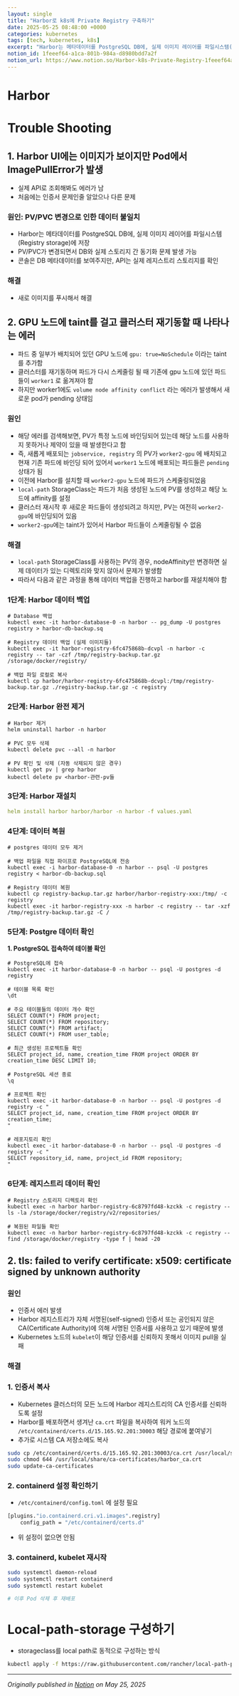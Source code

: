 ```yaml
---
layout: single
title: "Harbor로 k8s에 Private Registry 구축하기"
date: 2025-05-25 08:48:00 +0000
categories: kubernetes
tags: [tech, kubernetes, k8s]
excerpt: "Harbor는 메타데이터를 PostgreSQL DB에, 실제 이미지 레이어를 파일시스템(Registry storage)에 저장"
notion_id: 1feeef64-a1ca-801b-984a-d8980bdd7a2f
notion_url: https://www.notion.so/Harbor-k8s-Private-Registry-1feeef64a1ca801b984ad8980bdd7a2f
---
```


# Harbor

# Trouble Shooting

## **1. Harbor UI에는 이미지가 보이지만 Pod에서 ImagePullError가 발생**

- 실제 API로 조회해봐도 에러가 남
- 처음에는 인증서 문제인줄 알았으나 다른 문제

<!--more-->
### 원인: PV/PVC 변경으로 인한 데이터 불일치

- Harbor는 메타데이터를 PostgreSQL DB에, 실제 이미지 레이어를 파일시스템(Registry storage)에 저장
- PV/PVC가 변경되면서 DB와 실제 스토리지 간 동기화 문제 발생 가능
- 콘솔은 DB 메타데이터를 보여주지만, API는 실제 레지스트리 스토리지를 확인
### 해결

- 새로 이미지를 푸시해서 해결
## 2. GPU 노드에 taint를 걸고 클러스터 재기동할 때 나타나는 에러

- 파드 중 일부가 배치되어 있던 GPU 노드에 `gpu: true=NoSchedule` 이라는 taint를 추가함
- 클러스터를 재기동하며 파드가 다시 스케줄링 될 때 기존에 gpu 노드에 있던 파드들이 `worker1` 로 옮겨져야 함
- 하지만 worker1에도 `volume node affinity conflict` 라는 에러가 발생해서 새로운 pod가 pending 상태임
### 원인

- 해당 에러를 검색해보면, PV가 특정 노드에 바인딩되어 있는데 해당 노드를 사용하지 못하거나 제약이 있을 때 발생한다고 함
- 즉, 새롭게 배포되는 `jobservice, registry` 의 PV가 `worker2-gpu` 에 배치되고 현재 기존 파드에 바인딩 되어 있어서 `worker1` 노드에 배포되는 파드들은 `pending` 상태가 됨
- 이전에 Harbor를 설치할 때 `worker2-gpu` 노드에 파드가 스케줄링되었음
- `local-path` StorageClass는 파드가 처음 생성된 노드에 PV를 생성하고 해당 노드에 affinity를 설정
- 클러스터 재시작 후 새로운 파드들이 생성되려고 하지만, PV는 여전히 `worker2-gpu`에 바인딩되어 있음
- `worker2-gpu`에는 taint가 있어서 Harbor 파드들이 스케줄링될 수 없음
### 해결

- `local-path` StorageClass를 사용하는 PV의 경우, nodeAffinity만 변경하면 실제 데이터가 있는 디렉토리와 맞지 않아서 문제가 발생함
- 따라서 다음과 같은 과정을 통해 데이터 백업을 진행하고 harbor를 재설치해야 함
### 1단계: Harbor 데이터 백업

```shell
# Database 백업
kubectl exec -it harbor-database-0 -n harbor -- pg_dump -U postgres registry > harbor-db-backup.sq

# Registry 데이터 백업 (실제 이미지들)
kubectl exec -it harbor-registry-6fc475868b-dcvpl -n harbor -c registry -- tar -czf /tmp/registry-backup.tar.gz /storage/docker/registry/

# 백업 파일 로컬로 복사
kubectl cp harbor/harbor-registry-6fc475868b-dcvpl:/tmp/registry-backup.tar.gz ./registry-backup.tar.gz -c registry
```

### 2단계: Harbor 완전 제거

```shell
# Harbor 제거
helm uninstall harbor -n harbor

# PVC 모두 삭제
kubectl delete pvc --all -n harbor

# PV 확인 및 삭제 (자동 삭제되지 않은 경우)
kubectl get pv | grep harbor
kubectl delete pv <harbor-관련-pv들
```

### 3단계: Harbor 재설치

```yaml
helm install harbor harbor/harbor -n harbor -f values.yaml
```

### 4단계: 데이터 복원

```shell
# postgres 데이터 모두 제거

# 백업 파일을 직접 파이프로 PostgreSQL에 전송
kubectl exec -i harbor-database-0 -n harbor -- psql -U postgres registry < harbor-db-backup.sql

# Registry 데이터 복원
kubectl cp registry-backup.tar.gz harbor/harbor-registry-xxx:/tmp/ -c registry
kubectl exec -it harbor-registry-xxx -n harbor -c registry -- tar -xzf /tmp/registry-backup.tar.gz -C /
```

### 5단계: Postgre 데이터 확인

**1. PostgreSQL 접속하여 테이블 확인**

```shell
# PostgreSQL에 접속
kubectl exec -it harbor-database-0 -n harbor -- psql -U postgres -d registry

# 테이블 목록 확인
\dt

# 주요 테이블들의 데이터 개수 확인
SELECT COUNT(*) FROM project;
SELECT COUNT(*) FROM repository;
SELECT COUNT(*) FROM artifact;
SELECT COUNT(*) FROM user_table;

# 최근 생성된 프로젝트들 확인
SELECT project_id, name, creation_time FROM project ORDER BY creation_time DESC LIMIT 10;

# PostgreSQL 세션 종료
\q

# 프로젝트 확인
kubectl exec -it harbor-database-0 -n harbor -- psql -U postgres -d registry -c "
SELECT project_id, name, creation_time FROM project ORDER BY creation_time;
"

# 레포지토리 확인
kubectl exec -it harbor-database-0 -n harbor -- psql -U postgres -d registry -c "
SELECT repository_id, name, project_id FROM repository;
"
```

### 6단계: 레지스트리 데이터 확인

```docker
# Registry 스토리지 디렉토리 확인
kubectl exec -n harbor harbor-registry-6c8797fd48-kzckk -c registry -- ls -la /storage/docker/registry/v2/repositories/

# 복원된 파일들 확인
kubectl exec -n harbor harbor-registry-6c8797fd48-kzckk -c registry -- find /storage/docker/registry -type f | head -20
```

## 2. tls: failed to verify certificate: x509: certificate signed by unknown authority

### 원인

- 인증서 에러 발생
- Harbor 레지스트리가 자체 서명된(self-signed) 인증서 또는 공인되지 않은 CA(Certificate Authority)에 의해 서명된 인증서를 사용하고 있기 때문에 발생
- Kubernetes 노드의 `kubelet`이 해당 인증서를 신뢰하지 못해서 이미지 pull을 실패
### 해결

### 1. 인증서 복사

- Kubernetes 클러스터의 모든 노드에 Harbor 레지스트리의 CA 인증서를 신뢰하도록 설정
- Harbor를 배포하면서 생겨난 `ca.crt` 파일을 복사하여 워커 노드의 `/etc/containerd/certs.d/15.165.92.201:30003` 해당 경로에 붙여넣기
- 추가로 시스템 CA 저장소에도 복사
```bash
sudo cp /etc/containerd/certs.d/15.165.92.201:30003/ca.crt /usr/local/share/ca-certificates/harbor_ca.crt
sudo chmod 644 /usr/local/share/ca-certificates/harbor_ca.crt
sudo update-ca-certificates
```

### 2. containerd 설정 확인하기

- `/etc/containerd/config.toml` 에 설정 필요
```bash
[plugins."io.containerd.cri.v1.images".registry]
    config_path = "/etc/containerd/certs.d"
```

- 위 설정이 없으면 안됨
### 3. containerd, kubelet 재시작

```bash
sudo systemctl daemon-reload
sudo systemctl restart containerd
sudo systemctl restart kubelet

# 이후 Pod 삭제 후 재배포
```

# Local-path-storage 구성하기

- storageclass를 local path로 동적으로 구성하는 방식
```bash
kubectl apply -f https://raw.githubusercontent.com/rancher/local-path-provisioner/v0.0.31/deploy/local-path-storage.yaml
```


---

*Originally published in [Notion](https://www.notion.so/Harbor-k8s-Private-Registry-1feeef64a1ca801b984ad8980bdd7a2f) on May 25, 2025*
